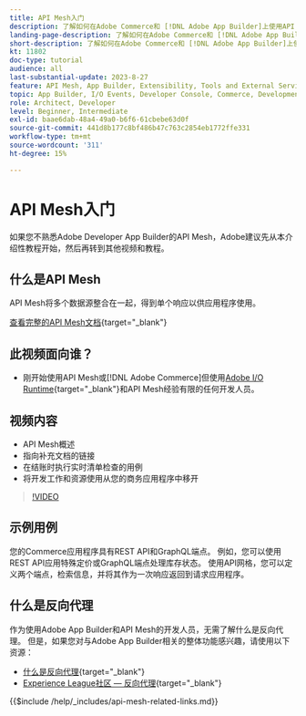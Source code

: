 ```yaml
---
title: API Mesh入门
description: 了解如何在Adobe Commerce和 [!DNL Adobe App Builder]上使用API Mesh。 了解如何安装 Adobe App Builder、使用项目、创建 graphql 反向代理等等。
landing-page-description: 了解如何在Adobe Commerce和 [!DNL Adobe App Builder]上使用API Mesh。 了解如何安装 Adobe IO、处理项目、创建 graphql 反向代理等等。
short-description: 了解如何在Adobe Commerce和 [!DNL Adobe App Builder]上使用API Mesh。 了解如何安装 Adobe IO、处理项目、创建 graphql 反向代理等等。
kt: 11802
doc-type: tutorial
audience: all
last-substantial-update: 2023-8-27
feature: API Mesh, App Builder, Extensibility, Tools and External Services, Backend Development
topic: App Builder, I/O Events, Developer Console, Commerce, Development, Integrations
role: Architect, Developer
level: Beginner, Intermediate
exl-id: baae6dab-48a4-49a0-b6f6-61cbebe63d0f
source-git-commit: 441d8b177c8bf486b47c763c2854eb1772ffe331
workflow-type: tm+mt
source-wordcount: '311'
ht-degree: 15%

---
```


# API Mesh入门

如果您不熟悉Adobe Developer App Builder的API Mesh，Adobe建议先从本介绍性教程开始，然后再转到其他视频和教程。

## 什么是API Mesh

API Mesh将多个数据源整合在一起，得到单个响应以供应用程序使用。

[查看完整的API Mesh文档](https://developer.adobe.com/graphql-mesh-gateway/gateway/overview/){target="_blank"}

## 此视频面向谁？

* 刚开始使用API Mesh或[!DNL Adobe Commerce]但使用[Adobe I/O Runtime](https://developer.adobe.com/runtime/docs/guides/overview/){target="_blank"}和API Mesh经验有限的任何开发人员。

## 视频内容

* API Mesh概述
* 指向补充文档的链接
* 在结账时执行实时清单检查的用例
* 将开发工作和资源使用从您的商务应用程序中移开

>[!VIDEO](https://video.tv.adobe.com/v/3417534?quality=12&learn=on)

## 示例用例

您的Commerce应用程序具有REST API和GraphQL端点。 例如，您可以使用REST API应用特殊定价或GraphQL端点处理库存状态。 使用API网格，您可以定义两个端点，检索信息，并将其作为一次响应返回到请求应用程序。

## 什么是反向代理

作为使用Adobe App Builder和API Mesh的开发人员，无需了解什么是反向代理。 但是，如果您对与Adobe App Builder相关的整体功能感兴趣，请使用以下资源：

* [什么是反向代理](https://www.imperva.com/learn/performance/reverse-proxy/){target="_blank"}
* [Experience League社区 — 反向代理](https://experienceleaguecommunities.adobe.com/t5/adobe-experience-manager/proxy-and-reverse-proxy-for-website/m-p/565772){target="_blank"}

{{$include /help/_includes/api-mesh-related-links.md}}
